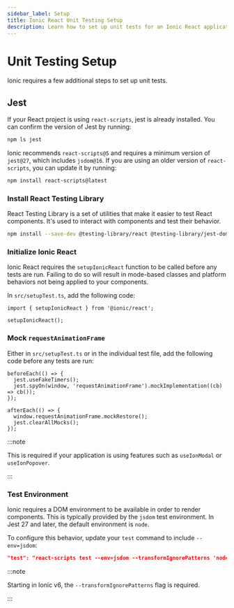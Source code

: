 ```yaml
---
sidebar_label: Setup
title: Ionic React Unit Testing Setup
description: Learn how to set up unit tests for an Ionic React application.
---
```


# Unit Testing Setup

Ionic requires a few additional steps to set up unit tests.

## Jest

If your React project is using `react-scripts`, jest is already installed. You can confirm the version of Jest by running:

```bash
npm ls jest
```

Ionic recommends `react-scripts@5` and requires a minimum version of `jest@27`, which includes `jsdom@16`. If you are using an older version of `react-scripts`, you can update it by running:

```bash
npm install react-scripts@latest
```

### Install React Testing Library

React Testing Library is a set of utilities that make it easier to test React components. It's used to interact with components and test their behavior.

```bash
npm install --save-dev @testing-library/react @testing-library/jest-dom @testing-library/user-event
```

### Initialize Ionic React

Ionic React requires the `setupIonicReact` function to be called before any tests are run. Failing to do so will result in mode-based classes and platform behaviors not being applied to your components.

In `src/setupTest.ts`, add the following code:

```tsx title="src/setupTest.ts"
import { setupIonicReact } from '@ionic/react';

setupIonicReact();
```

### Mock `requestAnimationFrame`

Either in `src/setupTest.ts` or in the individual test file, add the following code before any tests are run:

```tsx title="src/setupTest.ts"
beforeEach(() => {
  jest.useFakeTimers();
  jest.spyOn(window, 'requestAnimationFrame').mockImplementation((cb) => cb());
});

afterEach(() => {
  window.requestAnimationFrame.mockRestore();
  jest.clearAllMocks();
});
```

:::note

This is required if your application is using features such as `useIonModal` or `useIonPopover`.

:::

### Test Environment

Ionic requires a DOM environment to be available in order to render components. This is typically provided by the `jsdom` test environment. In Jest 27 and later, the default environment is `node`.

To configure this behavior, update your `test` command to include `--env=jsdom`:

```json title="package.json"
"test": "react-scripts test --env=jsdom --transformIgnorePatterns 'node_modules/(?!(@ionic/react|@ionic/react-router|@ionic/core|@stencil/core|ionicons)/)'",
```

:::note

Starting in Ionic v6, the `--transformIgnorePatterns` flag is required.

:::

